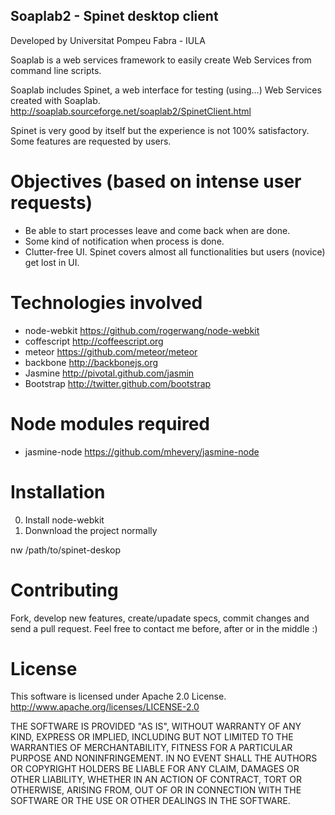 
## Soaplab2 - Spinet desktop client 
Developed by Universitat Pompeu Fabra - IULA

Soaplab is a web services framework to easily create Web Services from command line scripts.

Soaplab includes Spinet, a web interface for testing (using...) Web Services created with Soaplab.
http://soaplab.sourceforge.net/soaplab2/SpinetClient.html

Spinet is very good by itself but the experience is not 100% satisfactory. Some features are requested by users.

# Objectives (based on intense user requests)
* Be able to start processes leave and come back when are done.
* Some kind of notification when process is done.
* Clutter-free UI. Spinet covers almost all functionalities but users (novice) get lost in UI.

# Technologies involved
* node-webkit https://github.com/rogerwang/node-webkit
* coffescript http://coffeescript.org
* meteor https://github.com/meteor/meteor
* backbone http://backbonejs.org
* Jasmine http://pivotal.github.com/jasmin
* Bootstrap http://twitter.github.com/bootstrap

# Node modules required
* jasmine-node https://github.com/mhevery/jasmine-node 

# Installation

0. Install node-webkit
1. Donwnload the project normally 

  nw /path/to/spinet-deskop


# Contributing
Fork, develop new features, create/upadate specs, commit changes and send a pull request. 
Feel free to contact me before, after or in the middle :)


# License
This software is licensed under Apache 2.0 License. 
http://www.apache.org/licenses/LICENSE-2.0

THE SOFTWARE IS PROVIDED "AS IS", WITHOUT WARRANTY OF ANY KIND, EXPRESS OR IMPLIED, INCLUDING BUT NOT LIMITED TO THE WARRANTIES OF MERCHANTABILITY, FITNESS FOR A PARTICULAR PURPOSE AND NONINFRINGEMENT. IN NO EVENT SHALL THE AUTHORS OR COPYRIGHT HOLDERS BE LIABLE FOR ANY CLAIM, DAMAGES OR OTHER LIABILITY, WHETHER IN AN ACTION OF CONTRACT, TORT OR OTHERWISE, ARISING FROM, OUT OF OR IN CONNECTION WITH THE SOFTWARE OR THE USE OR OTHER DEALINGS IN THE SOFTWARE.




